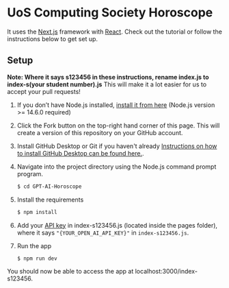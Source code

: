 # UoS Computing Society Horoscope

It uses the [Next.js](https://nextjs.org/) framework with [React](https://reactjs.org/). Check out the tutorial or follow the instructions below to get set up.

## Setup
**Note: Where it says s123456 in these instructions, rename index.js to index-s(your student number).js** This will make it a lot easier for us to accept your pull requests!

1. If you don’t have Node.js installed, [install it from here](https://nodejs.org/en/) (Node.js version >= 14.6.0 required)

2. Click the Fork button on the top-right hand corner of this page. This will create a version of this repository on your GitHub account.
3. Install GitHub Desktop or Git if you haven't already [Instructions on how to install GitHub Desktop can be found here.](https://github.com/CalumChilds/GPT-AI-Horoscope/wiki/Installing-GitHub-Desktop-&-Git).
4. Navigate into the project directory using the Node.js command prompt program.

   ```bash
   $ cd GPT-AI-Horoscope
   ```

5. Install the requirements

   ```bash
   $ npm install
   ```
6. Add your [API key](https://platform.openai.com/account/api-keys) in index-s123456.js (located inside the pages folder), where it says `"{YOUR_OPEN_AI_API_KEY}"` in `index-s123456.js`.

7. Run the app

   ```bash
   $ npm run dev
   ```

You should now be able to access the app at localhost:3000/index-s123456.

